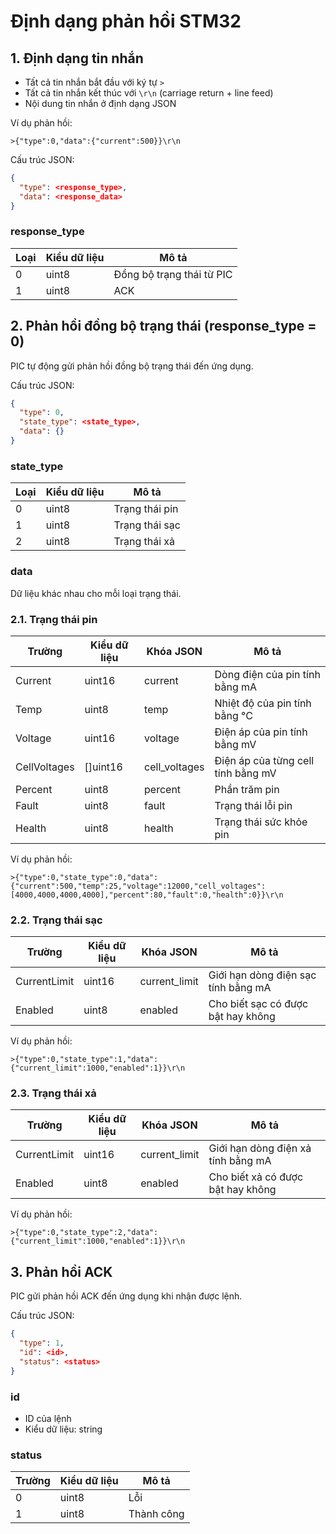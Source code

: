 # Định dạng phản hồi STM32

## 1. Định dạng tin nhắn

- Tất cả tin nhắn bắt đầu với ký tự `>`
- Tất cả tin nhắn kết thúc với `\r\n` (carriage return + line feed)
- Nội dung tin nhắn ở định dạng JSON

Ví dụ phản hồi:
```
>{"type":0,"data":{"current":500}}\r\n
```

Cấu trúc JSON:
```json
{
  "type": <response_type>,
  "data": <response_data>
}
```

### response_type

| Loại | Kiểu dữ liệu | Mô tả                     |
|------|--------------|---------------------------|
| 0    | uint8        | Đồng bộ trạng thái từ PIC |
| 1    | uint8        | ACK                       |

## 2. Phản hồi đồng bộ trạng thái (response_type = 0)

PIC tự động gửi phản hồi đồng bộ trạng thái đến ứng dụng.

Cấu trúc JSON:
```json
{
  "type": 0,
  "state_type": <state_type>,
  "data": {}
}
```

### state_type

| Loại |  Kiểu dữ liệu | Mô tả                                |
|------|---------------|--------------------------------------|
| 0    | uint8         | Trạng thái pin                       |
| 1    | uint8         | Trạng thái sạc                       |
| 2    | uint8         | Trạng thái xả                        |

### data

Dữ liệu khác nhau cho mỗi loại trạng thái.

### 2.1. Trạng thái pin

| Trường | Kiểu dữ liệu | Khóa JSON | Mô tả |
|-------|-----------|----------|-------------|
| Current | uint16 | current | Dòng điện của pin tính bằng mA |
| Temp | uint8 | temp | Nhiệt độ của pin tính bằng °C |
| Voltage | uint16 | voltage | Điện áp của pin tính bằng mV |
| CellVoltages | []uint16 | cell_voltages | Điện áp của từng cell tính bằng mV |
| Percent | uint8 | percent | Phần trăm pin |
| Fault | uint8 | fault | Trạng thái lỗi pin |
| Health | uint8 | health | Trạng thái sức khỏe pin |

Ví dụ phản hồi:
```
>{"type":0,"state_type":0,"data":{"current":500,"temp":25,"voltage":12000,"cell_voltages":[4000,4000,4000,4000],"percent":80,"fault":0,"health":0}}\r\n
```

### 2.2. Trạng thái sạc

| Trường | Kiểu dữ liệu | Khóa JSON | Mô tả |
|-------|-----------|----------|-------------|
| CurrentLimit | uint16 | current_limit | Giới hạn dòng điện sạc tính bằng mA |
| Enabled | uint8 | enabled | Cho biết sạc có được bật hay không |

Ví dụ phản hồi:
```
>{"type":0,"state_type":1,"data":{"current_limit":1000,"enabled":1}}\r\n
```

### 2.3. Trạng thái xả

| Trường | Kiểu dữ liệu | Khóa JSON | Mô tả |
|-------|-----------|----------|-------------|
| CurrentLimit | uint16 | current_limit | Giới hạn dòng điện xả tính bằng mA |
| Enabled | uint8 | enabled | Cho biết xả có được bật hay không |

Ví dụ phản hồi:
```
>{"type":0,"state_type":2,"data":{"current_limit":1000,"enabled":1}}\r\n
```

## 3. Phản hồi ACK

PIC gửi phản hồi ACK đến ứng dụng khi nhận được lệnh.

Cấu trúc JSON:
```json
{
  "type": 1,
  "id": <id>,
  "status": <status>
}
```

### id

- ID của lệnh
- Kiểu dữ liệu: string

### status

| Trường | Kiểu dữ liệu | Mô tả      |
|--------|--------------|------------|
| 0      | uint8        | Lỗi        |
| 1      | uint8        | Thành công |